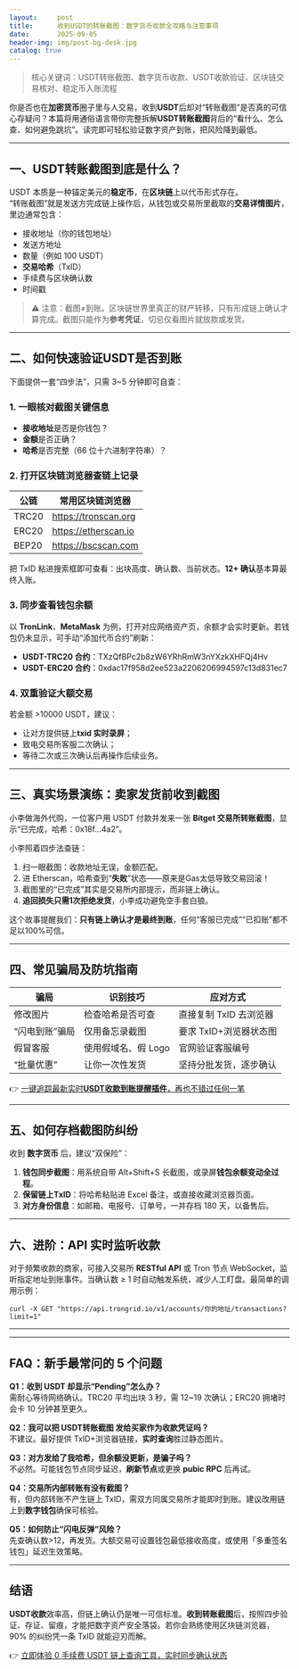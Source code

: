 ```yaml
---
layout:     post
title:      收到USDT的转账截图：数字货币收款全攻略与注意事项
date:       2025-09-05
header-img: img/post-bg-desk.jpg
catalog: true
---
```


> 核心关键词：USDT转账截图、数字货币收款、USDT收款验证、区块链交易核对、稳定币入账流程

你是否也在**加密货币**圈子里与人交易，收到**USDT**后却对“转账截图”是否真的可信心存疑问？本篇将用通俗语言带你完整拆解**USDT转账截图**背后的“看什么、怎么查、如何避免跳坑”。读完即可轻松验证数字资产到账，把风险降到最低。

---

## 一、USDT转账截图到底是什么？
USDT 本质是一种锚定美元的**稳定币**，在**区块链**上以代币形式存在。  
“转账截图”就是发送方完成链上操作后，从钱包或交易所里截取的**交易详情图片**，里边通常包含：

- 接收地址（你的钱包地址）
- 发送方地址
- 数量（例如 100 USDT）
- **交易哈希**（TxID）
- 手续费与区块确认数
- 时间戳

> ⚠️ 注意：截图≠到账。区块链世界里真正的财产转移，只有形成链上确认才算完成。截图只能作为**参考凭证**，切忌仅看图片就放款或发货。

---

## 二、如何快速验证USDT是否到账
下面提供一套“四步法”，只需 3~5 分钟即可自查：

### 1. 一眼核对截图关键信息
- **接收地址**是否是你钱包？
- **金额**是否正确？
- **哈希**是否完整（66 位十六进制字符串）？

### 2. 打开区块链浏览器查链上记录
| 公链 | 常用区块链浏览器 |  
|--|--|  
| TRC20 | https://tronscan.org |  
| ERC20 | https://etherscan.io |  
| BEP20 | https://bscscan.com |  

把 TxID 粘进搜索框即可查看：出块高度、确认数、当前状态。**12+ 确认**基本算最终入账。

### 3. 同步查看钱包余额
以 **TronLink**、**MetaMask** 为例，打开对应网络资产页，余额才会实时更新。若钱包仍未显示，可手动“添加代币合约”刷新：

- **USDT-TRC20 合约**：TXzQfBPc2b8zW6YRhRmW3nYXzkXHFQj4Hv  
- **USDT-ERC20 合约**：0xdac17f958d2ee523a2206206994597c13d831ec7  

### 4. 双重验证大额交易
若金额 >10000 USDT，建议：
- 让对方提供链上**txid 实时录屏**；
- 致电交易所客服二次确认；
- 等待二次或三次确认后再操作后续业务。

---

## 三、真实场景演练：卖家发货前收到截图
小李做海外代购，一位客户用 USDT 付款并发来一张 **Bitget 交易所转账截图**，显示“已完成，哈希：0x18f...4a2”。  

小李照着四步法查链：

1. 扫一眼截图：收款地址无误，金额匹配。
2. 进 Etherscan，哈希查到“**失败**”状态——原来是Gas太低导致交易回滚！
3. 截图里的“已完成”其实是交易所内部提示，而非链上确认。
4. **追回损失只需1次拒绝发货**，小李成功避免空手套白狼。

这个故事提醒我们：**只有链上确认才是最终到账**，任何“客服已完成”“已扣账”都不足以100%可信。

---

## 四、常见骗局及防坑指南
| 骗局 | 识别技巧 | 应对方式 |
|---|---|---|
| 修改图片 | 检查哈希是否可查 | 直接复制 TxID 去浏览器 |
| “闪电到账”骗局 | 仅用备忘录截图 | 要求 TxID+浏览器状态图 |
| 假冒客服 | 使用假域名、假 Logo | 官网验证客服编号 |
| “批量优惠” | 让你一次性发货 | 坚持分批发货，逐步确认 |

👉 [一键追踪最新实时**USDT收款到账提醒插件**，再也不错过任何一笔](https://okxdog.com/)

---

## 五、如何存档截图防纠纷
收到 **数字货币** 后，建议“双保险”：

1. **钱包同步截图**：用系统自带 Alt+Shift+S 长截图，或录屏**钱包余额变动全过程**。
2. **保留链上TxID**：将哈希粘贴进 Excel 备注，或直接收藏浏览器页面。
3. **对方身份信息**：如邮箱、电报号、订单号，一并存档 180 天，以备售后。

---

## 六、进阶：API 实时监听收款
对于频繁收款的商家，可接入交易所 **RESTful API** 或 Tron 节点 WebSocket，监听指定地址到账事件。当确认数 ≥ 1 时自动触发系统，减少人工盯盘。最简单的调用示例：

```
curl -X GET "https://api.trongrid.io/v1/accounts/你的地址/transactions?limit=1"
```

---
---

## FAQ：新手最常问的 5 个问题

**Q1：收到 USDT 却显示“Pending”怎么办？**  
需耐心等待网络确认。TRC20 平均出块 3 秒，需 12~19 次确认；ERC20 拥堵时会卡 10 分钟甚至更久。

**Q2：我可以把 **USDT转账截图** 发给买家作为收款凭证吗？**  
不建议。最好提供 TxID+浏览器链接，**实时查询**胜过静态图片。

**Q3：对方发给了我哈希，但余额没更新，是骗子吗？**  
不必然。可能钱包节点同步延迟，**刷新节点**或更换 **pubic RPC** 后再试。

**Q4：交易所内部转账有没有截图？**  
有，但内部转账不产生链上 TxID，需双方同属交易所才能即时到账。建议改用链上到**数字钱包**确保可核验。

**Q5：如何防止“闪电反弹”风险？**  
先查确认数>12，再发货。大额交易可设置钱包最低接收高度，或使用「多重签名钱包」延迟生效策略。

---

## 结语

**USDT收款**效率高，但链上确认仍是唯一可信标准。**收到转账截图**后，按照四步验证、存证、留痕，才能把数字资产安全落袋。若你会熟练使用区块链浏览器，90% 的纠纷凭一条 TxID 就能迎刃而解。

👉 [立即体验 0 手续费 USDT 链上查询工具，实时同步确认状态](https://okxdog.com/)